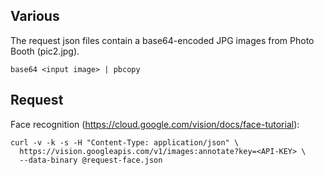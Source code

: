 ## Various

The request json files contain a base64-encoded JPG images from Photo Booth (pic2.jpg).

```
base64 <input image> | pbcopy
```

## Request

Face recognition (https://cloud.google.com/vision/docs/face-tutorial):

```
curl -v -k -s -H "Content-Type: application/json" \
  https://vision.googleapis.com/v1/images:annotate?key=<API-KEY> \
  --data-binary @request-face.json
```
